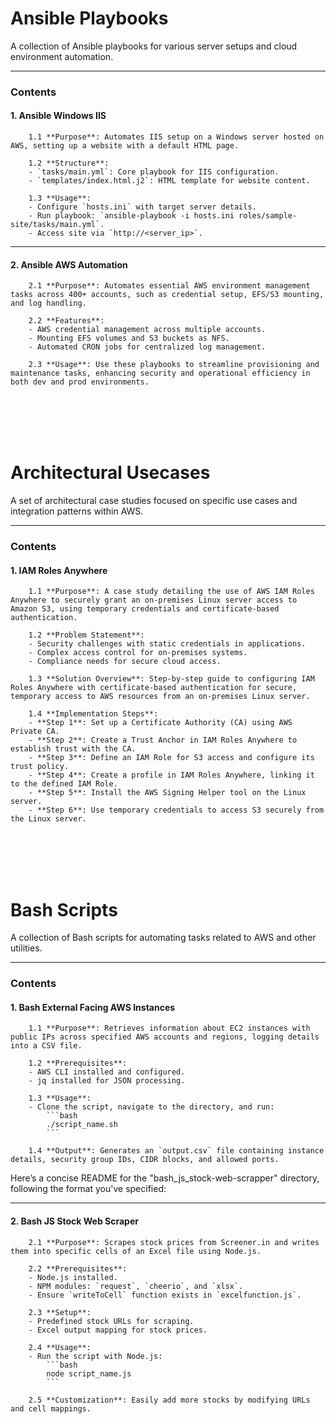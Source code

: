 # Ansible Playbooks

A collection of Ansible playbooks for various server setups and cloud environment automation.

---

### Contents

#### **1. Ansible Windows IIS**

        1.1 **Purpose**: Automates IIS setup on a Windows server hosted on AWS, setting up a website with a default HTML page.

        1.2 **Structure**:
        - `tasks/main.yml`: Core playbook for IIS configuration.
        - `templates/index.html.j2`: HTML template for website content.

        1.3 **Usage**:
        - Configure `hosts.ini` with target server details.
        - Run playbook: `ansible-playbook -i hosts.ini roles/sample-site/tasks/main.yml`.
        - Access site via `http://<server_ip>`.

---

#### **2. Ansible AWS Automation**

        2.1 **Purpose**: Automates essential AWS environment management tasks across 400+ accounts, such as credential setup, EFS/S3 mounting, and log handling.

        2.2 **Features**:
        - AWS credential management across multiple accounts.
        - Mounting EFS volumes and S3 buckets as NFS.
        - Automated CRON jobs for centralized log management.

        2.3 **Usage**: Use these playbooks to streamline provisioning and maintenance tasks, enhancing security and operational efficiency in both dev and prod environments.


<br><br><br><br>


# Architectural Usecases

A set of architectural case studies focused on specific use cases and integration patterns within AWS.

---

### Contents

#### **1. IAM Roles Anywhere**

        1.1 **Purpose**: A case study detailing the use of AWS IAM Roles Anywhere to securely grant an on-premises Linux server access to Amazon S3, using temporary credentials and certificate-based authentication.

        1.2 **Problem Statement**:
        - Security challenges with static credentials in applications.
        - Complex access control for on-premises systems.
        - Compliance needs for secure cloud access.

        1.3 **Solution Overview**: Step-by-step guide to configuring IAM Roles Anywhere with certificate-based authentication for secure, temporary access to AWS resources from an on-premises Linux server.

        1.4 **Implementation Steps**:
        - **Step 1**: Set up a Certificate Authority (CA) using AWS Private CA.
        - **Step 2**: Create a Trust Anchor in IAM Roles Anywhere to establish trust with the CA.
        - **Step 3**: Define an IAM Role for S3 access and configure its trust policy.
        - **Step 4**: Create a profile in IAM Roles Anywhere, linking it to the defined IAM Role.
        - **Step 5**: Install the AWS Signing Helper tool on the Linux server.
        - **Step 6**: Use temporary credentials to access S3 securely from the Linux server.

<br><br><br><br>

# Bash Scripts

A collection of Bash scripts for automating tasks related to AWS and other utilities.

---

### Contents

#### **1. Bash External Facing AWS Instances**

        1.1 **Purpose**: Retrieves information about EC2 instances with public IPs across specified AWS accounts and regions, logging details into a CSV file.

        1.2 **Prerequisites**: 
        - AWS CLI installed and configured.
        - jq installed for JSON processing.

        1.3 **Usage**:
        - Clone the script, navigate to the directory, and run:
            ```bash
            ./script_name.sh
            ```

        1.4 **Output**: Generates an `output.csv` file containing instance details, security group IDs, CIDR blocks, and allowed ports.

Here’s a concise README for the "bash_js_stock-web-scrapper" directory, following the format you've specified:

---


#### **2. Bash JS Stock Web Scraper**

        2.1 **Purpose**: Scrapes stock prices from Screener.in and writes them into specific cells of an Excel file using Node.js.

        2.2 **Prerequisites**:
        - Node.js installed.
        - NPM modules: `request`, `cheerio`, and `xlsx`.
        - Ensure `writeToCell` function exists in `excelfunction.js`.

        2.3 **Setup**:
        - Predefined stock URLs for scraping.
        - Excel output mapping for stock prices.

        2.4 **Usage**:
        - Run the script with Node.js:
            ```bash
            node script_name.js
            ```

        2.5 **Customization**: Easily add more stocks by modifying URLs and cell mappings.
